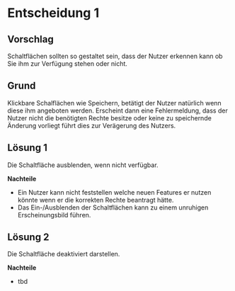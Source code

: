 # Entscheidung 1

## Vorschlag
Schaltflächen sollten so gestaltet sein, dass der Nutzer erkennen kann 
ob Sie ihm zur Verfügung stehen oder nicht.  

## Grund
Klickbare Schalflächen wie Speichern, betätigt der Nutzer natürlich 
wenn diese ihm angeboten werden. Erscheint dann eine Fehlermeldung,
dass der Nutzer nicht die benötigten Rechte besitze oder keine zu
speichernde Änderung vorliegt führt dies zur Verägerung des Nutzers.

## Lösung 1
Die Schaltfläche ausblenden, wenn nicht verfügbar.

**Nachteile**

* Ein Nutzer kann nicht feststellen welche neuen Features
er nutzen könnte wenn er die korrekten Rechte beantragt hätte.
* Das Ein-/Ausblenden der Schaltflächen kann zu einem unruhigen 
Erscheinungsbild führen. 
 
## Lösung 2
Die Schaltfläche deaktiviert darstellen.

**Nachteile**

* tbd



